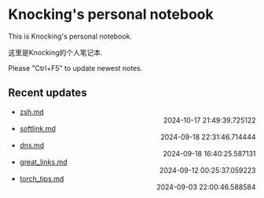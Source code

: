 
# Knocking's personal notebook

This is Knocking's personal notebook.

这里是Knocking的个人笔记本.

Please "Ctrl+F5" to update newest notes.

## Recent updates
- [zsh.md](linux/zsh/) <div style="text-align: right">2024-10-17 21:49:39.725122</div>
- [softlink.md](linux/softlink/) <div style="text-align: right">2024-09-18 22:31:46.714444</div>
- [dns.md](linux/dns/) <div style="text-align: right">2024-09-18 16:40:25.587131</div>
- [great_links.md](math/great_links/) <div style="text-align: right">2024-09-12 00:25:37.059223</div>
- [torch_tips.md](python/torch_tips/) <div style="text-align: right">2024-09-03 22:00:46.588584</div>
